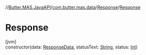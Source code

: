 //[Butter.MAS.JavaAPI](../../../index.md)/[com.butter.mas.data](../index.md)/[Response](index.md)/[Response](-response.md)

# Response

[jvm]\
constructor(data: [ResponseData](../-response-data/index.md), statusText: [String](https://docs.oracle.com/javase/8/docs/api/java/lang/String.html), status: [Int](https://kotlinlang.org/api/core/kotlin-stdlib/kotlin/-int/index.html))